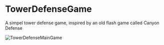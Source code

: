 # TowerDefenseGame

A simpel tower defense game, inspired by an old flash game called Canyon Defense


![TowerDefenseMainGame](https://user-images.githubusercontent.com/54190544/120771527-976b9400-c51f-11eb-83d1-41ab488a2d89.png)
